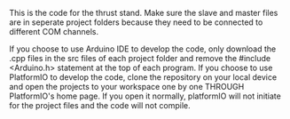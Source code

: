 This is the code for the thrust stand. Make sure the slave and master files are in seperate project folders because they need to be connected to different COM channels. 

If you choose to use Arduino IDE to develop the code, only download the .cpp files in the src files of each project folder and remove the #include <Arduino.h> statement at the top of each program. 
If you choose to use PlatformIO to develop the code, clone the repository on your local device and open the projects to your workspace one by one THROUGH PlatformIO's home page. If you open it normally, platformIO will not initiate for the project files and the code will not compile. 
